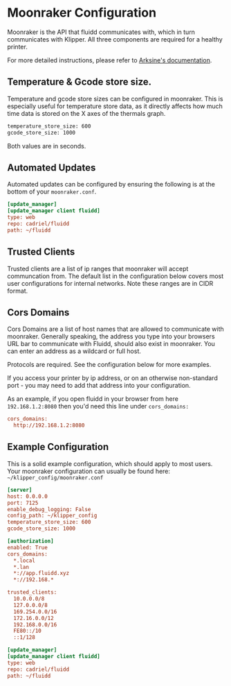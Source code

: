 # Moonraker Configuration

Moonraker is the API that fluidd communicates with, which in turn communicates with Klipper.
All three components are required for a healthy printer.

For more detailed instructions, please refer to [Arksine's documentation](https://github.com/Arksine/moonraker/blob/master/docs/installation.md).

## Temperature & Gcode store size.
Temperature and gcode store sizes can be configured in moonraker.
This is especially useful for temperature store data, as it
directly affects how much time data is stored on the X axes of
the thermals graph.

```sh
temperature_store_size: 600
gcode_store_size: 1000
```

Both values are in seconds.

## Automated Updates

Automated updates can be configured by ensuring the following is at the bottom of your `moonraker.conf`.

```ini
[update_manager]
[update_manager client fluidd]
type: web
repo: cadriel/fluidd
path: ~/fluidd
```

## Trusted Clients

Trusted clients are a list of ip ranges that moonraker will accept communcation from.
The default list in the configuration below covers most user configurations for internal networks.
Note these ranges are in CIDR format.

## Cors Domains

Cors Domains are a list of host names that are allowed to communicate with moonraker. Generally speaking,
the address you type into your browsers URL bar to communicate with Fluidd, should also exist in moonraker.
You can enter an address as a wildcard or full host.

Protocols are required. See the configuration below for more examples.

If you access your printer by ip address, or on an otherwise non-standard port - you may need to add that address into your configuration.

As an example, if you open fluidd in your browser from here `192.168.1.2:8080` then you'd need this line under `cors_domains:`

```ini
cors_domains:
  http://192.168.1.2:8080
```

## Example Configuration

This is a solid example configuration, which should apply to most users.
Your moonraker configuration can usually be found here: `~/klipper_config/moonraker.conf`

```ini
[server]
host: 0.0.0.0
port: 7125
enable_debug_logging: False
config_path: ~/klipper_config
temperature_store_size: 600
gcode_store_size: 1000

[authorization]
enabled: True
cors_domains:
  *.local
  *.lan
  *://app.fluidd.xyz
  *://192.168.*

trusted_clients:
  10.0.0.0/8
  127.0.0.0/8
  169.254.0.0/16
  172.16.0.0/12
  192.168.0.0/16
  FE80::/10
  ::1/128

[update_manager]
[update_manager client fluidd]
type: web
repo: cadriel/fluidd
path: ~/fluidd
```